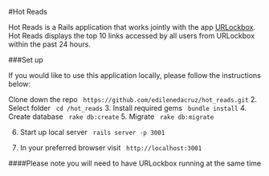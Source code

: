 #Hot Reads

Hot Reads is a Rails application that works jointly with the app [URLockbox](https://github.com/edilenedacruz/m4-final-starter). Hot Reads displays the top 10 links accessed by all users from URLockbox within the past 24 hours.


###Set up

If you would like to use this application locally, please follow the instructions below:

Clone down the repo
``` https://github.com/edilenedacruz/hot_reads.git```
2. Select folder
``` cd /hot_reads```
3. Install required gems
``` bundle install```
4. Create database
``` rake db:create```
5. Migrate
``` rake db:migrate```

6. Start up local server
``` rails server -p 3001```

7. In your preferred browser visit
``` http://localhost:3001```


####Please note you will need to have URLockbox running at the same time
